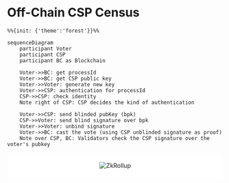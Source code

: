 # Off-Chain CSP Census

```mermaid
%%{init: {'theme':'forest'}}%%

sequenceDiagram
    participant Voter
    participant CSP 
    participant BC as Blockchain

    Voter->>BC: get processId
    Voter->>BC: get CSP public key
    Voter->>Voter: generate new key
    Voter->>CSP: authentication for processId
    CSP->>CSP: check identity
    Note right of CSP: CSP decides the kind of authentication

    Voter->>CSP: send blinded pubKey (bpk)
    CSP->>Voter: send blind signature over bpk
    Voter->>Voter: unbind signature
    Voter->>BC: cast the vote (using CSP unblinded signature as proof)
    Note over CSP, BC: Validators check the CSP signature over the voter's pubkey

```

<div style="padding: 20px; background-color: white; text-align: center;">
	<img src="/ca-voting.png" alt="ZkRollup"/>
</div>